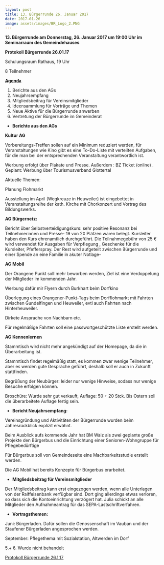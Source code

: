 ```yaml
---
layout: post
title: 13. Bürgerrunde 26. Januar 2017
date: 2017-01-26
image: assets/images/BR_Logo_2.PNG
---
```


**13. Bürgerrunde am Donnerstag, 26. Januar 2017 um 19:00 Uhr im Seminarraum des Gemeindehauses**

**Protokoll Bürgerrunde 26.01.17**

Schulungsraum Rathaus, 19 Uhr

8 Teilnehmer

 

<u>**Agenda**</u> 

1. Berichte aus den AGs
2. Neujahrsempfang
3. Mitgliedsbeitrag für Vereinsmitglieder
4. Ideensammlung für Vorträge und Themen
5. Neue Aktive für die Bürgerrunde anwerben
6. Vertretung der Bürgerrunde im Gemeinderat
 


* **Berichte aus den AGs**

**Kultur AG**

Vorbereitungs-Treffen sollen auf ein Minimum reduziert werden, für Veranstaltungen wie Kino gibt es eine To-Do-Liste mit verteilten Aufgaben, für die man bei der entsprechenden Veranstaltung verantwortlich ist.

Werbung erfolgt über Plakate und Presse. Außerdem : BZ Ticket (online) . Geplant: Werbung über Tourismusverband Glottertal

Aktuelle Themen:

Planung Flohmarkt

Ausstellung im April (Wegkreuze in Heuweiler) ist eingebettet in Veranstaltungsreihe der kath. Kirche mit Chorkonzert und Vortrag des Bildungswerks.

 

**AG Bürgernetz:**

Bericht über Selbstverteidigungskurs: sehr positive Resonanz bei Teilnehmerinnen und Presse- 19 von 20 Plätzen waren belegt. Kursleiter haben den Kurs ehrenamtlich durchgeführt. Die Teilnahmegebühr von 25 € wird verwendet für Ausgaben für Verpflegung , Geschenke für die Kursleiter, Pfefferspray. Der Rest wird aufgeteilt zwischen Bürgerrunde und einer Spende an eine Familie in akuter Notlage-

 

**AG Mobil**

Der Orangene Punkt soll mehr beworben werden, Ziel ist eine Verdoppelung der Mitglieder im kommenden Jahr.

Werbung dafür mir Flyern durch Burkhart beim Dorfkino

Überlegung eines Orangener-Punkt-Tags beim Dorfflohmarkt mit Fahrten zwischen Gundelfingen und Heuweiler, evtl auch Fahrten nach Hinterheuweiler.

Dirkete Ansprache von Nachbarn etc.

 

Für regelmäßige Fahrten soll eine passwortgeschützte Liste erstellt werden.

 

**AG Kennenlernen**

Stammtisch wird nicht mehr angekündigt auf der Homepage, da die in Überarbeitung ist.

Stammtisch findet regelmäßig statt, es kommen zwar wenige Teilnehmer, aber es werden gute Gespräche geführt, deshalb soll er auch in Zukunft stattfinden.

 

Begrüßung der Neubürger: leider nur wenige Hinweise, sodass nur wenige Besuche erfolgen können.

 

Broschüre: Wurde sehr gut verkauft, Auflage: 50 + 20 Stck. Bis Ostern  soll die überarbeitete Auflage fertig sein.

 

* **Bericht Neujahrsempfang:**

Vereinsgründung und Aktivitäten der Bürgerrunde wurden beim Jahresrückblick explizit erwähnt.

Beim Ausblick aufs kommende Jahr hat BM Walz als zwei geplante große Projekte den Bürgerbus und die Einrichtung einer Senioren-Wohngruppe für Pflegebedürftige

Für Bürgerbus soll von Gemeindeseite eine Machbarkeitsstudie erstellt werden.

Die AG Mobil hat bereits Konzepte für Bürgerbus erarbeitet.

 

* **Mitgliedsbeitrag für Vereinsmitglieder**

Der Mitgliedsbeitrag kann erst eingezogen werden, wenn alle Unterlagen von der Raiffeisenbank verfügbar sind. Dort ging allerdings etwas verloren, so dass sich die Kontoeinrichtung verzögert hat. Julia schickt an alle Mitglieder den Aufnahmeantrag für das SEPA-Lastschriftverfahren.

 

* **Vortragsthemen:**

Juni: Bürgerladen. Dafür sollen die Genossenschaft im Vauban und der Staufener Bürgerladen angesprochen werden.

September: Pflegethema mit Sozialstation, Altwerden im Dorf

 

5.+ 6. Wurde nicht behandelt

[Protokoll Bürgerrunde 26.1.17](assets/pdfs/Protokoll_Burgerrunde_26_1_17.pdf)